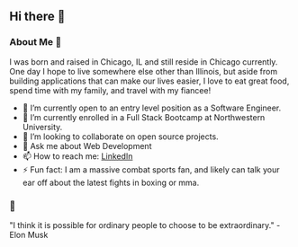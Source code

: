 ## Hi there 👋

### About Me :rocket:
I was born and raised in Chicago, IL and still reside in Chicago currently. One day I hope to live somewhere else other than Illinois, but aside from building applications that can make our lives easier, I love to eat great food, spend time with my family, and travel with my fiancee!

- 🔭 I’m currently open to an entry level position as a Software Engineer. 
- 🌱 I’m currently enrolled in a Full Stack Bootcamp at Northwestern University.
- 👯 I’m looking to collaborate on open source projects.
- 💬 Ask me about Web Development
- 📫 How to reach me: <a href="https://www.linkedin.com/in/cristian-vargas-13686a1a3/">LinkedIn<a/>
- ⚡ Fun fact: I am a massive combat sports fan, and likely can talk your ear off about the latest fights in boxing or mma. 

### :thought_balloon:
"I think it is possible for ordinary people to choose to be extraordinary." - Elon Musk


